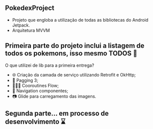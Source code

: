 ## PokedexProject

- Projeto que engloba a utilização de todas as bibliotecas do Android Jetpack.
- Arquitetura MVVM

## Primeira parte do projeto inclui a listagem de todos os pokemons, isso mesmo TODOS 🩷

O que utilizei de lib para a primeira entrega? 

- 🌐 Criação da camada de serviço utilizando Retrofit e OkHttp;
- 📕 Pagging 3;
- 🏄🏻‍♂️ Cooroutines Flow;
- 🛶 Navigation componentes;
- 📷 Glide para carregamento das imagens.

## Segunda parte... em processo de desenvolvimento ⌛️
